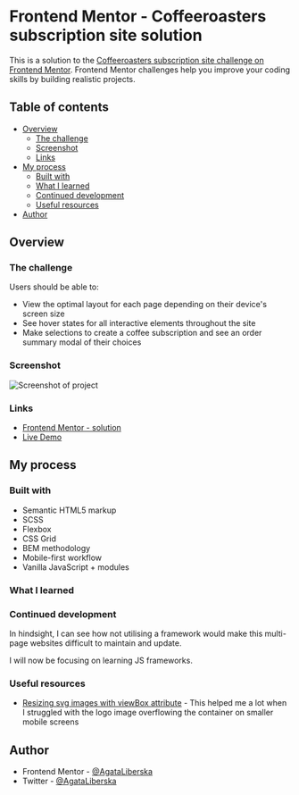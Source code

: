 # Frontend Mentor - Coffeeroasters subscription site solution

This is a solution to the [Coffeeroasters subscription site challenge on Frontend Mentor](https://www.frontendmentor.io/challenges/coffeeroasters-subscription-site-5Fc26HVY6). Frontend Mentor challenges help you improve your coding skills by building realistic projects.

## Table of contents

- [Overview](#overview)
  - [The challenge](#the-challenge)
  - [Screenshot](#screenshot)
  - [Links](#links)
- [My process](#my-process)
  - [Built with](#built-with)
  - [What I learned](#what-i-learned)
  - [Continued development](#continued-development)
  - [Useful resources](#useful-resources)
- [Author](#author)

## Overview

### The challenge

Users should be able to:

- View the optimal layout for each page depending on their device's screen size
- See hover states for all interactive elements throughout the site
- Make selections to create a coffee subscription and see an order summary modal of their choices

### Screenshot

![Screenshot of project](./assets/screenshot.png)

### Links

- [Frontend Mentor - solution](https://www.frontendmentor.io/solutions/html-scss-vanilla-js-X-m36ak-n)
- [Live Demo](https://coffeeroasters-subscription-site-zeta.vercel.app/)

## My process

### Built with

- Semantic HTML5 markup
- SCSS
- Flexbox
- CSS Grid
- BEM methodology
- Mobile-first workflow
- Vanilla JavaScript + modules

### What I learned

### Continued development

In hindsight, I can see how not utilising a framework would make this multi-page websites difficult to maintain and update.

I will now be focusing on learning JS frameworks.

### Useful resources

- [Resizing svg images with viewBox attribute](https://css-tricks.com/scale-svg/) - This helped me a lot when I struggled with the logo image overflowing the container on smaller mobile screens

## Author

- Frontend Mentor - [@AgataLiberska](https://www.frontendmentor.io/profile/AgataLiberska)
- Twitter - [@AgataLiberska](https://www.twitter.com/AgataLiberska)
